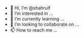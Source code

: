 - 👋 Hi, I’m @shahrulf
- 👀 I’m interested in ...
- 🌱 I’m currently learning ...
- 💞️ I’m looking to collaborate on ...
- 📫 How to reach me ...

<!---
shahrulf/shahrulf is a ✨ special ✨ repository because its `README.md` (this file) appears on your GitHub profile.
You can click the Preview link to take a look at your changes.
--->
